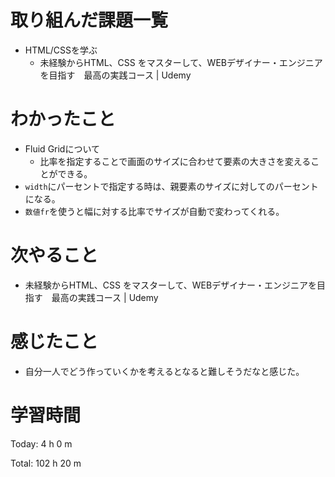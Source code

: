 # 取り組んだ課題一覧
- HTML/CSSを学ぶ
	- 未経験からHTML、CSS をマスターして、WEBデザイナー・エンジニアを目指す　最高の実践コース | Udemy

# わかったこと
- Fluid Gridについて
	- 比率を指定することで画面のサイズに合わせて要素の大きさを変えることができる。
- `width`にパーセントで指定する時は、親要素のサイズに対してのパーセントになる。
- `数値fr`を使うと幅に対する比率でサイズが自動で変わってくれる。

# 次やること
- 未経験からHTML、CSS をマスターして、WEBデザイナー・エンジニアを目指す　最高の実践コース | Udemy

# 感じたこと
- 自分一人でどう作っていくかを考えるとなると難しそうだなと感じた。

# 学習時間
Today: 4 h 0 m

Total: 102 h 20 m
